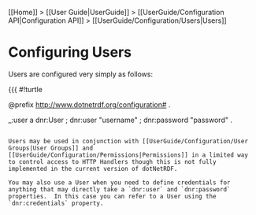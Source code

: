 [[Home]] > [[User Guide|UserGuide]] > [[UserGuide/Configuration API|Configuration API]] > [[UserGuide/Configuration/Users|Users]]

# Configuring Users 

Users are configured very simply as follows:

{{{
#!turtle

@prefix <http://www.dotnetrdf.org/configuration#> .

_:user a dnr:User ;
  dnr:user "username" ;
  dnr:password "password" .
```

Users may be used in conjunction with [[UserGuide/Configuration/User Groups|User Groups]] and [[UserGuide/Configuration/Permissions|Permissions]] in a limited way to control access to HTTP Handlers though this is not fully implemented in the current version of dotNetRDF.

You may also use a User when you need to define credentials for anything that may directly take a `dnr:user` and `dnr:password` properties.  In this case you can refer to a User using the `dnr:credentials` property.
